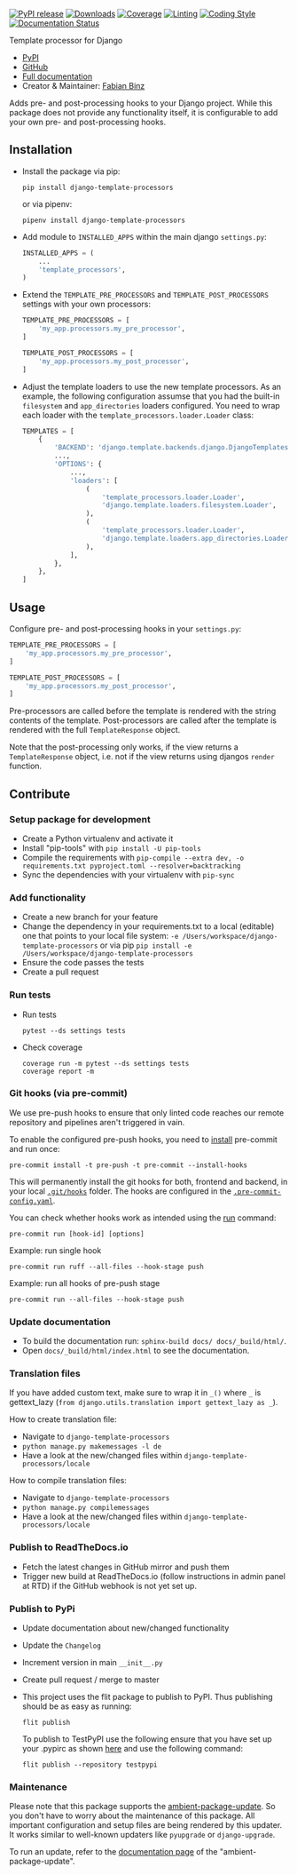 [![PyPI release](https://img.shields.io/pypi/v/django-template-processors.svg)](https://pypi.org/project/django-template-processors/)
[![Downloads](https://static.pepy.tech/badge/django-template-processors)](https://pepy.tech/project/django-template-processors)
[![Coverage](https://img.shields.io/badge/Coverage-100.0%25-success)](https://github.com/ambient-innovation/django-template-processors/actions?workflow=CI)
[![Linting](https://img.shields.io/endpoint?url=https://raw.githubusercontent.com/astral-sh/ruff/main/assets/badge/v2.json)](https://github.com/astral-sh/ruff)
[![Coding Style](https://img.shields.io/badge/code%20style-Ruff-000000.svg)](https://github.com/astral-sh/ruff)
[![Documentation Status](https://readthedocs.org/projects/django-template-processors/badge/?version=latest)](https://django-template-processors.readthedocs.io/en/latest/?badge=latest)

Template processor for Django

* [PyPI](https://pypi.org/project/django-template-processors/)
* [GitHub](https://github.com/ambient-innovation/django-template-processors)
* [Full documentation](https://django-template-processors.readthedocs.io/en/latest/index.html)
* Creator & Maintainer: [Fabian Binz](https://ich.binz.dev)


Adds pre- and post-processing hooks to your Django project.
While this package does not provide any functionality itself, it is
configurable to add your own pre- and post-processing hooks.

## Installation

- Install the package via pip:

  `pip install django-template-processors`

  or via pipenv:

  `pipenv install django-template-processors`

- Add module to `INSTALLED_APPS` within the main django `settings.py`:

    ```python
    INSTALLED_APPS = (
        ...
        'template_processors',
    )
     ```

- Extend the `TEMPLATE_PRE_PROCESSORS` and `TEMPLATE_POST_PROCESSORS` settings with your own processors:

    ```python
    TEMPLATE_PRE_PROCESSORS = [
        'my_app.processors.my_pre_processor',
    ]

    TEMPLATE_POST_PROCESSORS = [
        'my_app.processors.my_post_processor',
    ]
     ```

- Adjust the template loaders to use the new template processors. As an example, the
  following configuration assumse that you had the built-in `filesystem` and `app_directories`
  loaders configured. You need to wrap each loader with the `template_processors.loader.Loader`
  class:

    ```python
    TEMPLATES = [
        {
            'BACKEND': 'django.template.backends.django.DjangoTemplates',
            ...,
            'OPTIONS': {
                ...,
                'loaders': [
                    (
                        'template_processors.loader.Loader',
                        'django.template.loaders.filesystem.Loader',
                    ),
                    (
                        'template_processors.loader.Loader',
                        'django.template.loaders.app_directories.Loader',
                    ),
                ],
            },
        },
    ]
     ```


## Usage

Configure pre- and post-processing hooks in your `settings.py`:

```python
TEMPLATE_PRE_PROCESSORS = [
    'my_app.processors.my_pre_processor',
]

TEMPLATE_POST_PROCESSORS = [
    'my_app.processors.my_post_processor',
]
```

Pre-processors are called before the template is rendered with the string contents of the template.
Post-processors are called after the template is rendered with the full `TemplateResponse` object.

Note that the post-processing only works, if the view returns a `TemplateResponse` object, i.e.
not if the view returns using djangos `render` function.

## Contribute

### Setup package for development

- Create a Python virtualenv and activate it
- Install "pip-tools" with `pip install -U pip-tools`
- Compile the requirements with `pip-compile --extra dev, -o requirements.txt pyproject.toml --resolver=backtracking`
- Sync the dependencies with your virtualenv with `pip-sync`

### Add functionality

- Create a new branch for your feature
- Change the dependency in your requirements.txt to a local (editable) one that points to your local file system:
  `-e /Users/workspace/django-template-processors` or via pip  `pip install -e /Users/workspace/django-template-processors`
- Ensure the code passes the tests
- Create a pull request

### Run tests

- Run tests
  ````
  pytest --ds settings tests
  ````

- Check coverage
  ````
  coverage run -m pytest --ds settings tests
  coverage report -m
  ````

### Git hooks (via pre-commit)

We use pre-push hooks to ensure that only linted code reaches our remote repository and pipelines aren't triggered in
vain.

To enable the configured pre-push hooks, you need to [install](https://pre-commit.com/) pre-commit and run once:

    pre-commit install -t pre-push -t pre-commit --install-hooks

This will permanently install the git hooks for both, frontend and backend, in your local
[`.git/hooks`](./.git/hooks) folder.
The hooks are configured in the [`.pre-commit-config.yaml`](templates/.pre-commit-config.yaml.tpl).

You can check whether hooks work as intended using the [run](https://pre-commit.com/#pre-commit-run) command:

    pre-commit run [hook-id] [options]

Example: run single hook

    pre-commit run ruff --all-files --hook-stage push

Example: run all hooks of pre-push stage

    pre-commit run --all-files --hook-stage push

### Update documentation

- To build the documentation run: `sphinx-build docs/ docs/_build/html/`.
- Open `docs/_build/html/index.html` to see the documentation.


### Translation files

If you have added custom text, make sure to wrap it in `_()` where `_` is
gettext_lazy (`from django.utils.translation import gettext_lazy as _`).

How to create translation file:

* Navigate to `django-template-processors`
* `python manage.py makemessages -l de`
* Have a look at the new/changed files within `django-template-processors/locale`

How to compile translation files:

* Navigate to `django-template-processors`
* `python manage.py compilemessages`
* Have a look at the new/changed files within `django-template-processors/locale`


### Publish to ReadTheDocs.io

- Fetch the latest changes in GitHub mirror and push them
- Trigger new build at ReadTheDocs.io (follow instructions in admin panel at RTD) if the GitHub webhook is not yet set
  up.

### Publish to PyPi

- Update documentation about new/changed functionality

- Update the `Changelog`

- Increment version in main `__init__.py`

- Create pull request / merge to master

- This project uses the flit package to publish to PyPI. Thus publishing should be as easy as running:
  ```
  flit publish
  ```

  To publish to TestPyPI use the following ensure that you have set up your .pypirc as
  shown [here](https://flit.readthedocs.io/en/latest/upload.html#using-pypirc) and use the following command:

  ```
  flit publish --repository testpypi
  ```

### Maintenance

Please note that this package supports the [ambient-package-update](https://pypi.org/project/ambient-package-update/).
So you don't have to worry about the maintenance of this package. All important configuration and setup files are
being rendered by this updater. It works similar to well-known updaters like `pyupgrade` or `django-upgrade`.

To run an update, refer to the [documentation page](https://pypi.org/project/ambient-package-update/)
of the "ambient-package-update".

